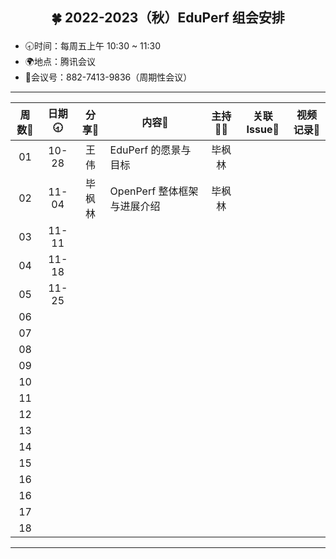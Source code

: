 ## <p align="center">🍀 2022-2023（秋）EduPerf 组会安排</p>

- 🕣时间：每周五上午 10:30 ~ 11:30
- 🌍地点：腾讯会议
- 📠会议号：882-7413-9836（周期性会议）

****


| 周数📆| 日期🕣| 分享🙋 | 内容📒                                                       | 主持💂‍♂️ |   关联 Issue📌   | 视频记录🎥 |
| :---: | :---: | :----: | ------------------------------------------------------------ | :----: | :---------------: | :--------: |
|  01   | 10-28 |  王 伟  | EduPerf 的愿景与目标        | 毕枫林 |   |   |
|  02   | 11-04 | 毕枫林  | OpenPerf 整体框架与进展介绍  | 毕枫林 |   |   |
|  03   | 11-11 |  |  |  |  |  |
|  04   | 11-18 |  |  |  |  |  |
|  05   | 11-25 |  |  |  |  |  |
|  06   |  |  |    |  |  |   |
|  07   |  |  |    |  |  |   |
|  08   |  |  |    |  |  |   |
|  09   |  |  |    |  |  |   |
|  10   |  |  |    |  |  |   |
|  11   |  |  |    |  |  |   |
|  12   |  |  |    |  |  |   |
|  13   |  |  |    |  |  |   |
|  14   |  |  |    |  |  |   |
|  15   |  |  |    |  |  |   |
|  16   |  |  |    |  |  |   |
|  16   |  |  |    |  |  |   |
|  17   |  |  |    |  |  |   |
|  18   |  |  |    |  |  |   |


****





